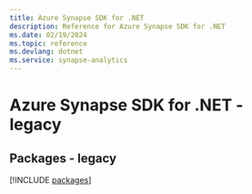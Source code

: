 ```yaml
---
title: Azure Synapse SDK for .NET
description: Reference for Azure Synapse SDK for .NET
ms.date: 02/19/2024
ms.topic: reference
ms.devlang: dotnet
ms.service: synapse-analytics
---
```

# Azure Synapse SDK for .NET - legacy
## Packages - legacy
[!INCLUDE [packages](synapse-index.md)]
